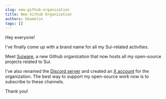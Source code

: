 ```yaml
---
slug: new-github-organization
title: New Github Organization
authors: kkomelin
tags: []
---
```


Hey everyone!

I've finally come up with a brand name for all my Sui-related activities.

<!--truncate-->

Meet [Suiware](https://github.com/suiware), a new Github organization that now hosts all my open-source projects related to Sui.

I've also renamed the [Discord server](https://discord.com/invite/HuDPpXz4Hx) and created an [X account](https://x.com/suiware_) for the organization. 
The best way to support my open-source work now is to subscribe to these channels.

Thank you!
